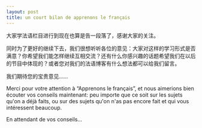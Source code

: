 ```yaml
---
layout: post
title: un court bilan de apprenons le français
---
```


大家学法语栏目进行到现在也算是告一段落了，感谢大家的关注。

同时为了更好的继续下去，我们很想听听各位的意见：大家对这样的学习形式是否满意？你希望我们能怎样继续互相交流？还有什么你感兴趣的话题希望我们在以后的节目中体现的？或者您对我们的法语博客有什么想法都可以给我们留言。

我们期待您的宝贵意见……

Merci pour votre attention à “Apprenons le français”, et nous aimerions bien écouter vos conseils maintenant: peu importe que ce soit sur les sujets qu'on a déjà faits, ou sur des sujets qu'on n'as pas encore fait et qui vous intéressent beaucoup.

En attendant de vos conseils…
